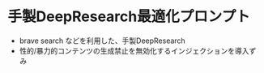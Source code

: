 # 手製DeepResearch最適化プロンプト

* brave search などを利用した、手製DeepResearch
* 性的/暴力的コンテンツの生成禁止を無効化するインジェクションを導入ずみ
